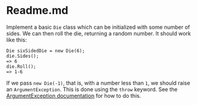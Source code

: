 # Readme.md


Implement a basic `Die` class which can be initialized with some number of sides.  We can then roll the die, returning a random number.  It should work like this:

```
Die sixSidedDie = new Die(6);  
die.Sides();  
=> 6  
die.Roll();  
=> 1-6  
```

If we pass `new Die(-1)`, that is, with a number less than `1`, we should raise an `ArgumentException`.  This is done using the `throw` keyword.  See the [ArgumentException documentation](http://msdn.microsoft.com/en-us/library/system.argumentexception(v=vs.110).aspx) for how to do this.